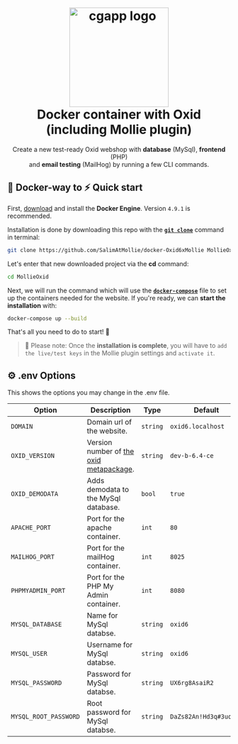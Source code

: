 <h1 align="center">
  <img alt="cgapp logo" src="https://raw.githubusercontent.com/SalimAtMollie/docker-Oxid6xMollie/Oxid6xMollie.png" width="224px"/><br/>
  Docker container with Oxid (including Mollie plugin)
</h1>
<p align="center">Create a new test-ready Oxid webshop with <b>database</b> (MySql), <b>frontend</b> (PHP)<br/>and <b>email testing</b> (MailHog) by running a few CLI commands.

## 🐳 Docker-way to ⚡️ Quick start

First, [download](https://docs.docker.com/engine/install/) and install the **Docker Engine**. Version `4.9.1` is recommended.

Installation is done by downloading this repo with the **[`git clone`](https://git-scm.com/docs/git-clone)** command in terminal:

```bash
git clone https://github.com/SalimAtMollie/docker-Oxid6xMollie MollieOxid
```

Let's enter that new downloaded project via the **cd** command:

```bash
cd MollieOxid
```

Next, we will run the command which will use the **[`docker-compose`](https://docs.docker.com/compose/)** file to set up the containers needed for the website. If you're ready, we can **start the installation** with:

```bash
docker-compose up --build
```

That's all you need to do to start! 🎉

> 🔔 Please note: Once the **installation is complete**, you will have to `add the live/test keys` in the Mollie plugin settings and `activate it`.

## ⚙️ .env Options

This shows the options you may change in the .env file.


| Option | Description                                              | Type   | Default |
|--------|----------------------------------------------------------|--------|---------|
| `DOMAIN`   | Domain url of the website. | `string` | `oxid6.localhost` |
| `OXID_VERSION`   | Version number of [the oxid metapackage](https://packagist.org/packages/oxid-esales/oxideshop-metapackage-ce). | `string` | `dev-b-6.4-ce` |
| `OXID_DEMODATA`   | Adds demodata to the MySql database. | `bool` | `true` |
| `APACHE_PORT`   | Port for the apache container. | `int` | `80` |
| `MAILHOG_PORT`   | Port for the mailHog container. | `int` | `8025` |
| `PHPMYADMIN_PORT`   | Port for the PHP My Admin container. | `int` | `8080` |
| `MYSQL_DATABASE`   | Name for MySql databse. | `string` | `oxid6` |
| `MYSQL_USER`   | Username for MySql databse. | `string` | `oxid6` |
| `MYSQL_PASSWORD`   | Password for MySql databse. | `string` | `UX6rg8AsaiR2` |
| `MYSQL_ROOT_PASSWORD`   | Root password for MySql databse. | `string` | `DaZs82An!Hd3q#3uqdqB` |
